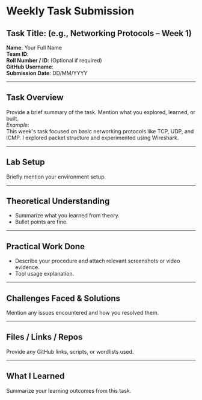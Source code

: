 # Weekly Task Submission

## Task Title: (e.g., Networking Protocols – Week 1)
**Name**: Your Full Name  
**Team ID**:  
**Roll Number / ID**: (Optional if required)  
**GitHub Username**:  
**Submission Date**: DD/MM/YYYY  

---

## Task Overview
Provide a brief summary of the task. Mention what you explored, learned, or built.  
_Example_:  
This week's task focused on basic networking protocols like TCP, UDP, and ICMP. I explored packet structure and experimented using Wireshark.

---

## Lab Setup
Briefly mention your environment setup.

---

## Theoretical Understanding
- Summarize what you learned from theory.
- Bullet points are fine.

---

## Practical Work Done
- Describe your procedure and attach relevant screenshots or video evidence.
- Tool usage explanation.

---

## Challenges Faced & Solutions
Mention any issues encountered and how you resolved them.

---

## Files / Links / Repos
Provide any GitHub links, scripts, or wordlists used.

---

## What I Learned
Summarize your learning outcomes from this task.
